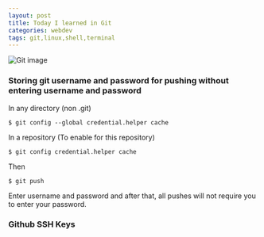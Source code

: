 ```yaml
---
layout: post
title: Today I learned in Git
categories: webdev
tags: git,linux,shell,terminal
---
```

![Git image](https://external-content.duckduckgo.com/iu/?u=https%3A%2F%2Fcdn.arstechnica.net%2Fwp-content%2Fuploads%2F2017%2F02%2Fgit-branching.png&f=1&nofb=1 "Git branching")

### Storing git username and password for pushing without entering username and password 

In any directory (non .git)

`$ git config --global credential.helper cache`

In a repository (To enable for this repository)

`$ git config credential.helper cache`

Then

`$ git push`

Enter username and password and after that, all pushes will not require you to enter your password.

### Github SSH Keys
